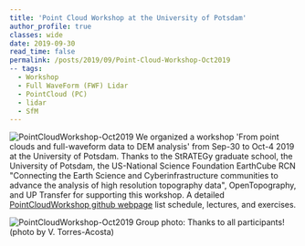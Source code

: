 ```yaml
---
title: 'Point Cloud Workshop at the University of Potsdam'
author_profile: true
classes: wide
date: 2019-09-30
read_time: false
permalink: /posts/2019/09/Point-Cloud-Workshop-Oct2019
-- tags:
  - Workshop
  - Full WaveForm (FWF) Lidar
  - PointCloud (PC)
  - lidar
  - SfM
---
```

![PointCloudWorkshop-Oct2019](https://github.com/UP-RS-ESP/PointCloudWorkshop-Oct2019/raw/master/png/pozo_color_sca_label.png)
We organized a workshop 'From point clouds and full-waveform data to DEM analysis' from Sep-30 to Oct-4 2019 at the University of Potsdam. Thanks to the StRATEGy graduate school, the University of Potsdam, the US-National Science Foundation EarthCube RCN "Connecting the Earth Science and Cyberinfrastructure communities to advance the analysis of high resolution topography data", OpenTopography, and UP Transfer for supporting this workshop. A detailed [PointCloudWorkshop github webpage](https://github.com/UP-RS-ESP/PointCloudWorkshop-Oct2019) list schedule, lectures, and exercises.

![PointCloudWorkshop-Oct2019](https://github.com/UP-RS-ESP/PointCloudWorkshop-Oct2019/raw/master/png/20191004_PC_group.jpg)
Group photo: Thanks to all participants! (photo by V. Torres-Acosta)

